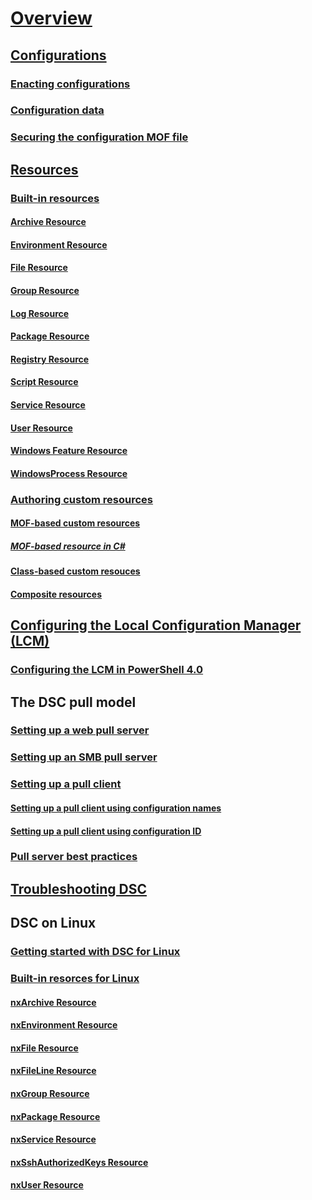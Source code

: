 # [Overview](overview.md)

## [Configurations](configurations.md)
### [Enacting configurations](enactingConfigurations.md)
### [Configuration data](configData.md)
### [Securing the configuration MOF file](secureMOF.md)

## [Resources](resources.md)
### [Built-in resources](builtInResource.md)
#### [Archive Resource](archiveResource.md)
#### [Environment Resource](environmentResource.md)
#### [File Resource](fileResource.md)
#### [Group Resource](groupResource.md)
#### [Log Resource](logResource.md)
#### [Package Resource](packageResource.md)
#### [Registry Resource](registryResource.md)
#### [Script Resource](scriptResource.md)
#### [Service Resource](serviceResource.md)
#### [User Resource](userResource.md)
#### [Windows Feature Resource](windowsfeatureResource.md)
#### [WindowsProcess Resource](windowsProcessResource.md)
### [Authoring custom resources](authoringResource.md) 
#### [MOF-based custom resources](authoringResourceMOF.md)
##### [MOF-based resource in C#](authoringResourceMofCS.md)
#### [Class-based custom resouces](authoringResourceClass.md)
#### [Composite resources](authoringResourceComposite.md)

## [Configuring the Local Configuration Manager (LCM)](metaConfig.md)
### [Configuring the LCM in PowerShell 4.0](metaConfig4.md)

## The DSC pull model
### [Setting up a web pull server](pullServer.md)
### [Setting up an SMB pull server](pullServerSMB.md)
### [Setting up a pull client](pullClient.md)
#### [Setting up a pull client using configuration names](pullClientConfigNames.md)
#### [Setting up a pull client using configuration ID](pullClientConfigID)
### [Pull server best practices](secureServer.md)

## [Troubleshooting DSC](troubleshooting.md)

## DSC on Linux
### [Getting started with DSC for Linux](LinuxGettingStarted.md)
### [Built-in resorces for Linux](lnxBuiltInResources.md)
#### [nxArchive Resource](lnxArchiveResource.md)
#### [nxEnvironment Resource](lnxEnvironmentResource.md)
#### [nxFile Resource](lnxFileResource.md)
#### [nxFileLine Resource](lnxFileLineResource.md)
#### [nxGroup Resource](lnxGroupResource.md)
#### [nxPackage Resource](lnxPackageResource.md)
#### [nxService Resource](lnxServiceResource.md)
#### [nxSshAuthorizedKeys Resource](lnxSshAuthorizedKeysResource.md)
#### [nxUser Resource](lnxUserResource.md)

